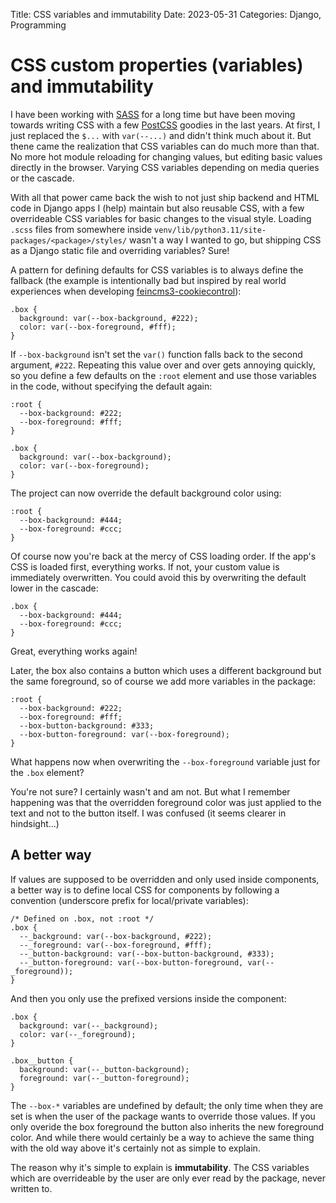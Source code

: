 Title: CSS variables and immutability
Date: 2023-05-31
Categories: Django, Programming

# CSS custom properties (variables) and immutability

I have been working with [SASS](https://sass-lang.com/) for a long time but
have been moving towards writing CSS with a few [PostCSS](https://postcss.org/)
goodies in the last years. At first, I just replaced the `$...` with
`var(--...)` and didn't think much about it. But thene came the realization
that CSS variables can do much more than that. No more hot module reloading for
changing values, but editing basic values directly in the browser. Varying CSS
variables depending on media queries or the cascade.

With all that power came back the wish to not just ship backend and HTML code
in Django apps I (help) maintain but also reusable CSS, with a few overrideable
CSS variables for basic changes to the visual style. Loading `.scss` files from
somewhere inside `venv/lib/python3.11/site-packages/<package>/styles/` wasn't a
way I wanted to go, but shipping CSS as a Django static file and overriding
variables? Sure!

A pattern for defining defaults for CSS variables is to always define the
fallback (the example is intentionally bad but inspired by real world
experiences when developing
[feincms3-cookiecontrol](https://github.com/feinheit/feincms3-cookiecontrol)):

    .box {
      background: var(--box-background, #222);
      color: var(--box-foreground, #fff);
    }

If `--box-background` isn't set the `var()` function falls back to the second
argument, `#222`. Repeating this value over and over gets annoying quickly, so
you define a few defaults on the `:root` element and use those variables in the
code, without specifying the default again:

    :root {
      --box-background: #222;
      --box-foreground: #fff;
    }

    .box {
      background: var(--box-background);
      color: var(--box-foreground);
    }

The project can now override the default background color using:

    :root {
      --box-background: #444;
      --box-foreground: #ccc;
    }

Of course now you're back at the mercy of CSS loading order. If the app's CSS
is loaded first, everything works. If not, your custom value is immediately
overwritten. You could avoid this by overwriting the default lower in the cascade:

    .box {
      --box-background: #444;
      --box-foreground: #ccc;
    }

Great, everything works again!

Later, the box also contains a button which uses a different background but the
same foreground, so of course we add more variables in the package:

    :root {
      --box-background: #222;
      --box-foreground: #fff;
      --box-button-background: #333;
      --box-button-foreground: var(--box-foreground);
    }

What happens now when overwriting the `--box-foreground` variable just for the `.box` element?

You're not sure? I certainly wasn't and am not. But what I remember happening
was that the overridden foreground color was just applied to the text and not
to the button itself. I was confused (it seems clearer in hindsight...)

## A better way

If values are supposed to be overridden and only used inside components, a better way is to define local CSS for components by following a convention (underscore prefix for local/private variables):

    /* Defined on .box, not :root */
    .box {
      --_background: var(--box-background, #222);
      --_foreground: var(--box-foreground, #fff);
      --_button-background: var(--box-button-background, #333);
      --_button-foreground: var(--box-button-foreground, var(--_foreground));
    }

And then you only use the prefixed versions inside the component:

    .box {
      background: var(--_background);
      color: var(--_foreground);
    }

    .box__button {
      background: var(--_button-background);
      foreground: var(--_button-foreground);
    }

The `--box-*` variables are undefined by default; the only time when they are
set is when the user of the package wants to override those values. If you only
overide the box foreground the button also inherits the new foreground color.
And while there would certainly be a way to achieve the same thing with the old
way above it's certainly not as simple to explain.

The reason why it's simple to explain is **immutability**. The CSS variables
which are overrideable by the user are only ever read by the package, never
written to.
